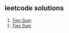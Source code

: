 ## leetcode solutions

	
1. [Two Sum](https://leetcode.com/problems/two-sum) 
1. [Two Sum](https://leetcode.com/problems/two-sum) 
